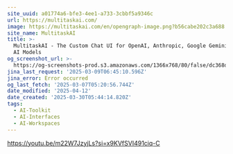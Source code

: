 ```yaml
---
site_uuid: a01774a6-bfe3-4ee1-a733-3cbbf5a9346c
url: https://multitaskai.com/
image: https://multitaskai.com/en/opengraph-image.png?b56cabe202c3a688
site_name: MultitaskAI
title: >-
  MultitaskAI - The Custom Chat UI for OpenAI, Anthropic, Google Gemini, and Top
  AI Models
og_screenshot_url: >-
  https://og-screenshots-prod.s3.amazonaws.com/1366x768/80/false/dc368d764c9e75a8e260ded4336dbfd5f48d0794ad0a5ef8bc26f10c2bd84097.jpeg
jina_last_request: '2025-03-09T06:45:10.596Z'
jina_error: Error occurred
og_last_fetch: '2025-03-07T05:20:56.744Z'
date_modified: '2025-04-12'
date_created: '2025-03-30T05:44:14.820Z'
tags:
  - AI-Toolkit
  - AI-Interfaces
  - AI-Workspaces
---
```




























































































































































































































































https://youtu.be/m22W7JzyjLs?si=x9KVfSVI491ciq-C
